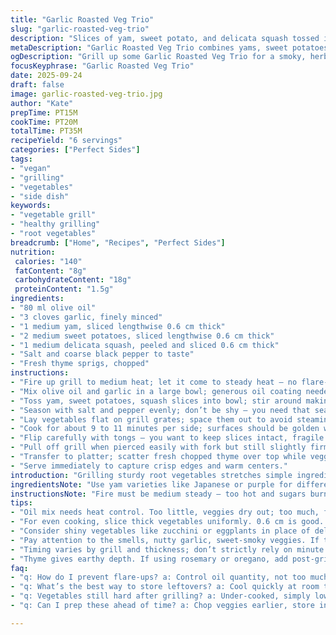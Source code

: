 ```yaml
---
title: "Garlic Roasted Veg Trio"
slug: "garlic-roasted-veg-trio"
description: "Slices of yam, sweet potato, and delicata squash tossed in garlic oil, grilled until tender with char marks and smoky aroma. Tossing in fresh thyme replaces parsley, adding earthiness. Salt and pepper balanced throughout to punch up natural sweetness. Basic veggie roast with a quick crisp caramelized edge and tender interior. Useful method for grilling dense, starchy vegetables without drying them out. Substitute yams with carrots or parsnips if needed. Olive oil and garlic mixture infuses flavor, keep an eye on flare-ups on the grill. Quick, rustic, vegan, allergen-friendly side or simple starter."
metaDescription: "Garlic Roasted Veg Trio combines yams, sweet potatoes, and delicata squash for a flavorful grilled side dish."
ogDescription: "Grill up some Garlic Roasted Veg Trio for a smoky, herb-infused side that captivates with every bite."
focusKeyphrase: "Garlic Roasted Veg Trio"
date: 2025-09-24
draft: false
image: garlic-roasted-veg-trio.jpg
author: "Kate"
prepTime: PT15M
cookTime: PT20M
totalTime: PT35M
recipeYield: "6 servings"
categories: ["Perfect Sides"]
tags:
- "vegan"
- "grilling"
- "vegetables"
- "side dish"
keywords:
- "vegetable grill"
- "healthy grilling"
- "root vegetables"
breadcrumb: ["Home", "Recipes", "Perfect Sides"]
nutrition: 
 calories: "140"
 fatContent: "8g"
 carbohydrateContent: "18g"
 proteinContent: "1.5g"
ingredients:
- "80 ml olive oil"
- "3 cloves garlic, finely minced"
- "1 medium yam, sliced lengthwise 0.6 cm thick"
- "2 medium sweet potatoes, sliced lengthwise 0.6 cm thick"
- "1 medium delicata squash, peeled and sliced 0.6 cm thick"
- "Salt and coarse black pepper to taste"
- "Fresh thyme sprigs, chopped"
instructions:
- "Fire up grill to medium heat; let it come to steady heat — no flare-ups."
- "Mix olive oil and garlic in a large bowl; generous oil coating needed."
- "Toss yam, sweet potatoes, squash slices into bowl; stir around making sure each piece is oily and garlicky."
- "Season with salt and pepper evenly; don’t be shy — you need that seasoning to cut through sweetness."
- "Lay vegetables flat on grill grates; space them out to avoid steaming."
- "Cook for about 9 to 11 minutes per side; surfaces should be golden with dark grill marks, flesh soft but holding shape."
- "Flip carefully with tongs — you want to keep slices intact, fragile when warm."
- "Pull off grill when pierced easily with fork but still slightly firm; overcooked means mushy, underveloped flavor."
- "Transfer to platter; scatter fresh chopped thyme over top while veggies still warm; releases herbal aroma."
- "Serve immediately to capture crisp edges and warm centers."
introduction: "Grilling sturdy root vegetables stretches simple ingredients into smoky, textured bites worth extra effort. Thick slices prevent them from collapsing into mush while getting that blistered crisp edge that cracks under teeth. Garlic and thyme bring depth without competing. Keep oil moderate — too little and veggies dry out, too much and flare-ups slug your patience. Sweet potatoes and yams have slightly different sugars, watch for spot charring. Delicata squash adds a tender, less starchy counterweight plus color contrast. Tossing hot off grill with fresh herbs isn’t optional here — aroma shifts everything. No fuss, no odd ingredients, just skill and timing."
ingredientsNote: "Use yam varieties like Japanese or purple for different textures and colors. If delicata squash isn’t available, try zucchini or small eggplants sliced similarly but reduce cook times by 3-4 minutes per side to prevent sogginess. Fresh garlic must be finely minced to avoid burnt bits. Oil is the flavor carrier so adjust quantities based on amount of vegetables; don’t skimp. For herbs, thyme works well here but rosemary or oregano can replace — add after grilling to avoid bitterness. Salt deeply but evenly; coarse salt scattered before cooking can help draw out moisture for faster caramelization but uneven seasoning risks bland spots."
instructionsNote: "Fire must be medium steady — too hot and sugars burn lose balance, too low and no sear marks develop. Watch for sizzling but not smoking. Flip carefully with tongs; turn once only to keep grill lines sharp. If slices start bending or breaking, lower heat briefly or move to cooler part of grill. Smell is key: the garlic oil should smell nutty, the veggies slightly sweet-smoky. Don’t rely solely on time; test tenderness with sharp knife — should slide in with slight resistance. After grill, tossing with herbs while hot is crucial — flavor oils in air, skins still warm help distribute aroma. Serve immediately — rest period softens edges and dulls that excellent burnished contrast."
tips:
- "Oil mix needs heat control. Too little, veggies dry out; too much, flare-ups. Adjust as you go. Keep the grill steady. Medium heat is key."
- "For even cooking, slice thick vegetables uniformly. 0.6 cm is good. Not too thin; otherwise, overcooking happens easily. Garlic must be finely minced to prevent burnt bits."
- "Consider shiny vegetables like zucchini or eggplants in place of delicata squash. They require less time. Watch carefully though, avoid mushiness."
- "Pay attention to the smells, nutty garlic, sweet-smoky veggies. If the aroma shifts, adjust the heat. Look for golden edges, firm flesh."
- "Timing varies by grill and thickness; don’t strictly rely on minute counts. Test with a knife; slight resistance means done but not mush."
- "Thyme gives earthy depth. If using rosemary or oregano, add post-grilling. Fresh herbs release aroma, so toss when veggies still warm."
faq:
- "q: How do I prevent flare-ups? a: Control oil quantity, not too much. Also, space veggies on grill. Avoid overcrowding or dripping fat."
- "q: What’s the best way to store leftovers? a: Cool quickly at room temp then in airtight container. Reheat in oven. Avoid the microwave."
- "q: Vegetables still hard after grilling? a: Under-cooked, simply lower heat and continue cooking. Flip once and watch closely for caramelization."
- "q: Can I prep these ahead of time? a: Chop veggies earlier, store in water to prevent browning. Marinade overnight adds flavor but keep herbs separate."

---
```


